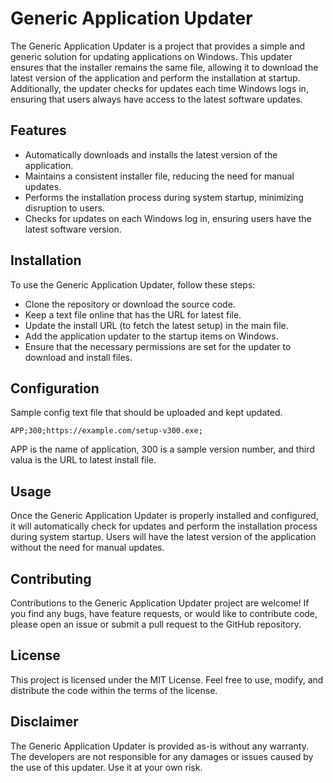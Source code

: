 # Generic Application Updater
The Generic Application Updater is a project that provides a simple and generic solution for updating applications on Windows. This updater ensures that the installer remains the same file, allowing it to download the latest version of the application and perform the installation at startup. Additionally, the updater checks for updates each time Windows logs in, ensuring that users always have access to the latest software updates.

## Features
- Automatically downloads and installs the latest version of the application.
- Maintains a consistent installer file, reducing the need for manual updates.
- Performs the installation process during system startup, minimizing disruption to users.
- Checks for updates on each Windows log in, ensuring users have the latest software version.

## Installation
To use the Generic Application Updater, follow these steps:

- Clone the repository or download the source code.
- Keep a text file online that has the URL for latest file.
- Update the install URL (to fetch the latest setup) in the main file.
- Add the application updater to the startup items on Windows.
- Ensure that the necessary permissions are set for the updater to download and install files.

## Configuration
Sample config text file that should be uploaded and kept updated.

```
APP;300;https://example.com/setup-v300.exe;
```
APP is the name of application, 300 is a sample version number, and third valua is the URL to latest install file.

## Usage
Once the Generic Application Updater is properly installed and configured, it will automatically check for updates and perform the installation process during system startup. Users will have the latest version of the application without the need for manual updates.

## Contributing
Contributions to the Generic Application Updater project are welcome! If you find any bugs, have feature requests, or would like to contribute code, please open an issue or submit a pull request to the GitHub repository.

## License
This project is licensed under the MIT License. Feel free to use, modify, and distribute the code within the terms of the license.

## Disclaimer
The Generic Application Updater is provided as-is without any warranty. The developers are not responsible for any damages or issues caused by the use of this updater. Use it at your own risk.

